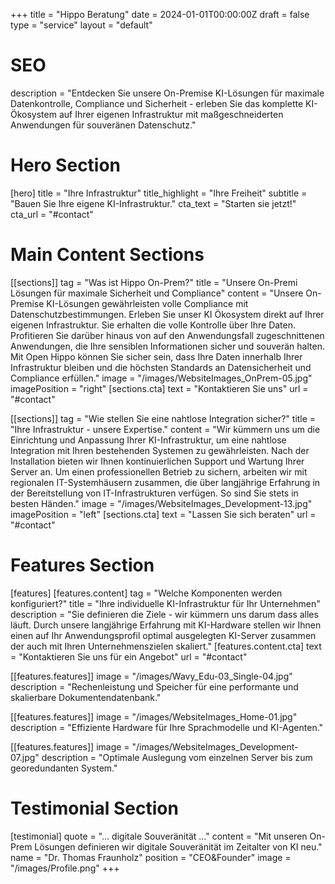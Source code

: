 +++
title = "Hippo Beratung"
date = 2024-01-01T00:00:00Z
draft = false
type = "service"
layout = "default"

# SEO
description = "Entdecken Sie unsere On-Premise KI-Lösungen für maximale Datenkontrolle, Compliance und Sicherheit - erleben Sie das komplette KI-Ökosystem auf Ihrer eigenen Infrastruktur mit maßgeschneiderten Anwendungen für souveränen Datenschutz."

# Hero Section
[hero]
title = "Ihre Infrastruktur"
title_highlight = "Ihre Freiheit"
subtitle = "Bauen Sie Ihre eigene KI-Infrastruktur."
cta_text = "Starten sie jetzt!"
cta_url = "#contact"

# Main Content Sections
[[sections]]
tag = "Was ist Hippo On-Prem?"
title = "Unsere On-Premi Lösungen für maximale Sicherheit und Compliance"
content = "Unsere On-Premise KI-Lösungen gewährleisten volle Compliance mit Datenschutzbestimmungen. Erleben Sie unser KI Ökosystem direkt auf Ihrer eigenen Infrastruktur. Sie erhalten die volle Kontrolle über Ihre Daten. Profitieren Sie darüber hinaus von auf den Anwendungsfall zugeschnittenen Anwendungen, die Ihre sensiblen Informationen sicher und souverän halten. Mit Open Hippo können Sie sicher sein, dass Ihre Daten innerhalb Ihrer Infrastruktur bleiben und die höchsten Standards an Datensicherheit und Compliance erfüllen."
image = "/images/WebsiteImages_OnPrem-05.jpg"
imagePosition = "right"
[sections.cta]
text = "Kontaktieren Sie uns"
url = "#contact"

[[sections]]
tag = "Wie stellen Sie eine nahtlose Integration sicher?"
title = "Ihre Infrastruktur - unsere Expertise."
content = "Wir kümmern uns um die Einrichtung und Anpassung Ihrer KI-Infrastruktur, um eine nahtlose Integration mit Ihren bestehenden Systemen zu gewährleisten. Nach der Installation bieten wir Ihnen kontinuierlichen Support und Wartung Ihrer Server an. Um einen professionellen Betrieb zu sichern, arbeiten wir mit regionalen IT-Systemhäusern zusammen, die über langjährige Erfahrung in der Bereitstellung von IT-Infrastrukturen verfügen. So sind Sie stets in besten Händen."
image = "/images/WebsiteImages_Development-13.jpg"
imagePosition = "left"
[sections.cta]
text = "Lassen Sie sich beraten"
url = "#contact"

# Features Section
[features]
[features.content]
tag = "Welche Komponenten werden konfiguriert?"
title = "Ihre individuelle KI-Infrastruktur für Ihr Unternehmen"
description = "Sie definieren die Ziele - wir kümmern uns darum dass alles läuft. Durch unsere langjährige Erfahrung mit KI-Hardware stellen wir Ihnen einen auf Ihr Anwendungsprofil optimal ausgelegten KI-Server zusammen der auch mit Ihren Unternehmenszielen skaliert."
[features.content.cta]
text = "Kontaktieren Sie uns für ein Angebot"
url = "#contact"

[[features.features]]
image = "/images/Wavy_Edu-03_Single-04.jpg"
description = "Rechenleistung und Speicher für eine performante und skalierbare Dokumentendatenbank."

[[features.features]]
image = "/images/WebsiteImages_Home-01.jpg"
description = "Effiziente Hardware für Ihre Sprachmodelle und KI-Agenten."

[[features.features]]
image = "/images/WebsiteImages_Development-07.jpg"
description = "Optimale Auslegung vom einzelnen Server bis zum georedundanten System."

# Testimonial Section
[testimonial]
quote = "... digitale Souveränität ..."
content = "Mit unseren On-Prem Lösungen definieren wir digitale Souveränität im Zeitalter von KI neu."
name = "Dr. Thomas Fraunholz"
position = "CEO&Founder"
image = "/images/Profile.png"
+++
